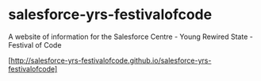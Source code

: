 # salesforce-yrs-festivalofcode
A website of information for the Salesforce Centre - Young Rewired State - Festival of Code

[http://salesforce-yrs-festivalofcode.github.io/salesforce-yrs-festivalofcode]

